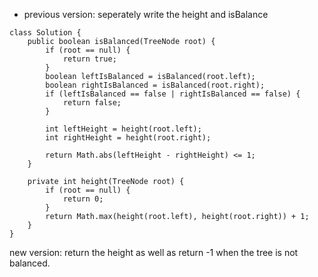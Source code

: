 - previous version: seperately write the height and isBalance
```
class Solution {
    public boolean isBalanced(TreeNode root) {
        if (root == null) {
            return true;
        }
        boolean leftIsBalanced = isBalanced(root.left);
        boolean rightIsBalanced = isBalanced(root.right);
        if (leftIsBalanced == false | rightIsBalanced == false) {
            return false;
        }
        
        int leftHeight = height(root.left);
        int rightHeight = height(root.right);
        
        return Math.abs(leftHeight - rightHeight) <= 1;
    }
    
    private int height(TreeNode root) {
        if (root == null) {
            return 0;
        }
        return Math.max(height(root.left), height(root.right)) + 1; 
    }
}
```
new version:
return the height as well as return -1 when the tree is not balanced.